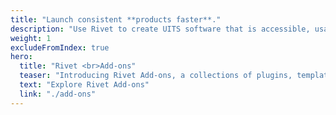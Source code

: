 ```yaml
---
title: "Launch consistent **products faster**."
description: "Use Rivet to create UITS software that is accessible, usable, and consistent."
weight: 1
excludeFromIndex: true
hero:
  title: "Rivet <br>Add-ons"
  teaser: "Introducing Rivet Add-ons, a collections of plugins, templates, and other helpful resources."
  text: "Explore Rivet Add-ons"
  link: "./add-ons"
---
```

